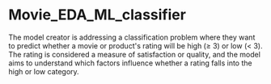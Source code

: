 # Movie_EDA_ML_classifier
The model creator is addressing a classification problem where they want to predict whether a movie or product's rating will be high (≥ 3) or low (&lt; 3). The rating is considered a measure of satisfaction or quality, and the model aims to understand which factors influence whether a rating falls into the high or low category.

